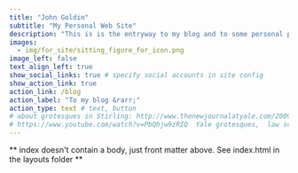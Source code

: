 ```yaml
---
title: "John Goldin"
subtitle: "My Personal Web Site"
description: "This is is the entryway to my blog and to some personal projects. The topics have to do with R or travel or whatever else is of interest."
images:
  - img/for_site/sitting_figure_for_icon.png
image_left: false
text_align_left: true
show_social_links: true # specify social accounts in site config
show_action_link: true
action_link: /blog
action_label: "To my blog &rarr;"
action_type: text # text, button
# about grotesques in Stirling: http://www.thenewjournalatyale.com/2009/12/if-these-stone-walls-could-talk/
# https://www.youtube.com/watch?v=PbQhjw9zRIQ  Yale grotesques,  law school: https://www.youtube.com/watch?v=2RgrlQbZkYE
---
```


** index doesn't contain a body, just front matter above.
See index.html in the layouts folder **
